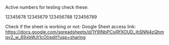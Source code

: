 Active numbers for testing check these:

12345678
12345679
123456788
123456789

Check if the sheet is working or not:
Google Sheet access link:
https://docs.google.com/spreadsheets/d/1Y9lNbPCsiRfXOUD_jhSNN4zQhmqv2_w_69xbWJt1cOI/edit?usp=sharing
